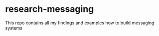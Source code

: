 # research-messaging
This repo contains all my findings and examples how to build messaging systems
